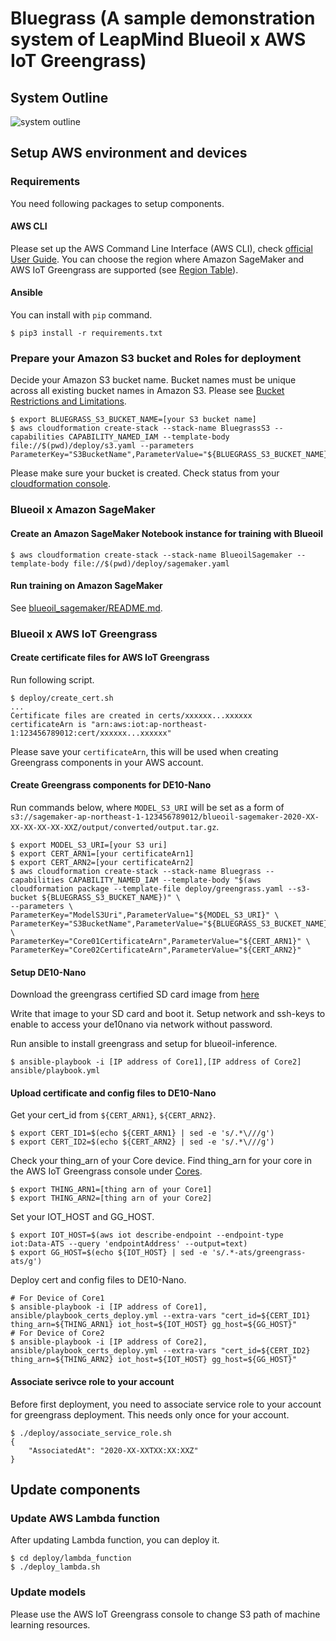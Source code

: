 # Bluegrass (A sample demonstration system of LeapMind Blueoil x AWS IoT Greengrass)
## System Outline
![system outline](https://user-images.githubusercontent.com/12394960/85096104-44290480-b22e-11ea-97a9-d0e1b426edfb.png)

## Setup AWS environment and devices
### Requirements
You need following packages to setup components.
#### AWS CLI

Please set up the AWS Command Line Interface (AWS CLI), check [official User Guide](https://docs.aws.amazon.com/cli/latest/userguide/cli-chap-install.html). You can choose the region where Amazon SageMaker and AWS IoT Greengrass are supported (see [Region Table](https://aws.amazon.com/about-aws/global-infrastructure/regional-product-services/)). 
#### Ansible

You can install with `pip` command.
```shell
$ pip3 install -r requirements.txt
```

### Prepare your Amazon S3 bucket and Roles for deployment
Decide your Amazon S3 bucket name. Bucket names must be unique across all existing bucket names in Amazon S3. Please see [Bucket Restrictions and Limitations](https://docs.aws.amazon.com/AmazonS3/latest/dev/BucketRestrictions.html).
```shell
$ export BLUEGRASS_S3_BUCKET_NAME=[your S3 bucket name]
$ aws cloudformation create-stack --stack-name BluegrassS3 --capabilities CAPABILITY_NAMED_IAM --template-body file://$(pwd)/deploy/s3.yaml --parameters ParameterKey="S3BucketName",ParameterValue="${BLUEGRASS_S3_BUCKET_NAME}"
```
Please make sure your bucket is created. Check status from your [cloudformation console](https://console.aws.amazon.com/cloudformation/home).

### Blueoil x Amazon SageMaker
#### Create an Amazon SageMaker Notebook instance for training with Blueoil
```shell
$ aws cloudformation create-stack --stack-name BlueoilSagemaker --template-body file://$(pwd)/deploy/sagemaker.yaml
```

#### Run training on Amazon SageMaker 
See [blueoil_sagemaker/README.md](blueoil_sagemaker/README.md).

### Blueoil x AWS IoT Greengrass
#### Create certificate files for AWS IoT Greengrass
Run following script.
```shell
$ deploy/create_cert.sh
...
Certificate files are created in certs/xxxxxx...xxxxxx
certificateArn is "arn:aws:iot:ap-northeast-1:123456789012:cert/xxxxxx...xxxxxx"
```
Please save your `certificateArn`, this will be used when creating Greengrass components in your AWS account.

#### Create Greengrass components for DE10-Nano
Run commands below, where `MODEL_S3_URI` will be set as a form of `s3://sagemaker-ap-northeast-1-123456789012/blueoil-sagemaker-2020-XX-XX-XX-XX-XX-XXZ/output/converted/output.tar.gz`. 
```shell
$ export MODEL_S3_URI=[your S3 uri]
$ export CERT_ARN1=[your certificateArn1]
$ export CERT_ARN2=[your certificateArn2]
$ aws cloudformation create-stack --stack-name Bluegrass --capabilities CAPABILITY_NAMED_IAM --template-body "$(aws cloudformation package --template-file deploy/greengrass.yaml --s3-bucket ${BLUEGRASS_S3_BUCKET_NAME})" \
--parameters \
ParameterKey="ModelS3Uri",ParameterValue="${MODEL_S3_URI}" \
ParameterKey="S3BucketName",ParameterValue="${BLUEGRASS_S3_BUCKET_NAME}" \
ParameterKey="Core01CertificateArn",ParameterValue="${CERT_ARN1}" \
ParameterKey="Core02CertificateArn",ParameterValue="${CERT_ARN2}"
```

#### Setup DE10-Nano
Download the greengrass certified SD card image from [here](http://download.terasic.com/downloads/cd-rom/de10-nano/DE10-Nano-Cloud-Native.zip)

Write that image to your SD card and boot it.
Setup network and ssh-keys to enable to access your de10nano via network without password.

Run ansible to install greengrass and setup for blueoil-inference.
```shell
$ ansible-playbook -i [IP address of Core1],[IP address of Core2] ansible/playbook.yml
```

#### Upload certificate and config files to DE10-Nano
Get your cert_id from `${CERT_ARN1}`, `${CERT_ARN2}`.
```shell
$ export CERT_ID1=$(echo ${CERT_ARN1} | sed -e 's/.*\///g')
$ export CERT_ID2=$(echo ${CERT_ARN2} | sed -e 's/.*\///g')
```
Check your thing_arn of your Core device. Find thing_arn for your core in the AWS IoT Greengrass console under [Cores](https://console.aws.amazon.com/iot/home/#/greengrass/corehub).
```shell
$ export THING_ARN1=[thing arn of your Core1]
$ export THING_ARN2=[thing arn of your Core2]
```

Set your IOT_HOST and GG_HOST.
```shell
$ export IOT_HOST=$(aws iot describe-endpoint --endpoint-type iot:Data-ATS --query 'endpointAddress' --output=text)
$ export GG_HOST=$(echo ${IOT_HOST} | sed -e 's/.*-ats/greengrass-ats/g')
```
Deploy cert and config files to DE10-Nano.
```shell
# For Device of Core1
$ ansible-playbook -i [IP address of Core1], ansible/playbook_certs_deploy.yml --extra-vars "cert_id=${CERT_ID1} thing_arn=${THING_ARN1} iot_host=${IOT_HOST} gg_host=${GG_HOST}"
# For Device of Core2
$ ansible-playbook -i [IP address of Core2], ansible/playbook_certs_deploy.yml --extra-vars "cert_id=${CERT_ID2} thing_arn=${THING_ARN2} iot_host=${IOT_HOST} gg_host=${GG_HOST}"
```

#### Associate serivce role to your account
Before first deployment, you need to associate service role to your account for greengrass deployment. This needs only once for your account.
```shell
$ ./deploy/associate_service_role.sh
{
    "AssociatedAt": "2020-XX-XXTXX:XX:XXZ"
}
```

## Update components
### Update AWS Lambda function
After updating Lambda function, you can deploy it.
```shell
$ cd deploy/lambda_function
$ ./deploy_lambda.sh
```

### Update models
Please use the AWS IoT Greengrass console to change S3 path of machine learning resources.
